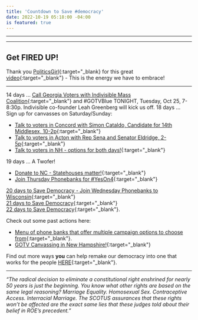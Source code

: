 ```yaml
---
title: 'Countdown to Save #democracy'
date: 2022-10-19 05:18:00 -04:00
is featured: true
---
```


---
<p id="demo">
</p>

<script>
// Set the date we're counting down to
var countDownDate = new Date("Nov 8 2022 12:00");

// Update the count down every 1 second
var x = setInterval(function() {

  // Get today's date
  var now = new Date();
    
  // Find the distance between now and the count down date
  var t = countDownDate - now;
    
  // Time calculations for days
  var days = Math.floor(t / (1000 * 60 * 60 * 24));
  var hours = Math.floor((t%(1000 * 60 * 60 * 24))/(1000 * 60 * 60)); 
  var minutes = Math.floor((t % (1000 * 60 * 60)) / (1000 * 60)); 
  var seconds = Math.floor((t % (1000 * 60)) / 1000);  

  // Output the result in an element with id="demo"
  var test1 = document.getElementById("demo");
  test1.style.font = "italic bold 30px arial,serif"; 
  //test1.style.textAlign = "center";
//test1.innerHTML = days + " days left until Nov 8, 2022!";
  test1.innerHTML = days + "d " + hours + "h " + minutes + "m " + seconds + "s left until 12p Nov 8, 2022!";
  
  
  // If the count down is over, write some text 
  if (t < 0) {
    clearInterval(x);
    document.getElementById("demo").innerHTML = "The biggest threat to our democracy is indifference.";
  }
},500);
</script>

---

## Get FIRED UP!

Thank you [PoliticsGirl](https://twitter.com/IAmPoliticsGirl){:target="_blank} for this great [video](https://twitter.com/IAmPoliticsGirl/status/1581678349599981568?s=20&t=cvWEWfMfpE0ab0nRtESYUg){:target="_blank"} - This is the energy we have to embrace!


---
14 days ... [Call Georgia Voters with Indivisible Mass Coalition](https://us02web.zoom.us/meeting/register/tZUrfumgqz8rHtQTFx7PnvlPjaS3E_2R4A97?link_id=0&can_id=5b37021dbc0c923fe37b06811eb9fbb5&source=email-calling-all-democracy-superstars&email_referrer=email_1713736&email_subject=_-14-days-to-save-democracy){:target="_blank"} and #GOTVBlue TONIGHT, Tuesday, Oct 25, 7-8:30p.  Indivisible co-founder Leah Greenberg will kick us off. 
18 days ... Sign up for canvasses on Saturday/Sunday:
* [Talk to voters in Concord with Simon Cataldo, Candidate for 14th Middlesex, 10-2p](https://www.mobilize.us/maurahealey/event/531491/){:target="_blank"}  
* [Talk to voters in Acton with Rep Sena and Senator Eldridge, 2-5p](https://saferroadsma.us/1022canvass-acton){:target="_blank"} 
* [Talk to voters in NH - options for both days!](https://www.mobilize.us/swingbluealliance/event/507393/?link_id=0&can_id=5b37021dbc0c923fe37b06811eb9fbb5&source=email-you-are-the-key-to-saving-democracy&email_referrer=email_1704918&email_subject=_-together-we-are-the-wave){:target="_blank"}   

19 days ... A Twofer! 
* [Donate to NC - Statehouses matter!](https://secure.actblue.com/donate/2022c2c?link_id=0&can_id=5b37021dbc0c923fe37b06811eb9fbb5&source=email-saving-democracy-is-easier-when-we-share-the-load&email_referrer=email_1704902&email_subject=_-you-are-the-key-to-saving-democracy&refcodeEmailReferrer=email_1704902){:target="_blank"}  
* [Join Thursday Phonebanks for #YesOn4](https://saferroadsma.com/events/){:target="_blank"}  

[20 days to Save Democracy - Join Wednesday Phonebanks to Wisconsin](https://www.mobilize.us/wisdems/event/513943/?link_id=0&can_id=5b37021dbc0c923fe37b06811eb9fbb5&source=email-i-told-5-friends-and-they-told-5-friends-and-so-on-and-so-on&email_referrer=email_1704841&email_subject=_-saving-democracy-is-easier-when-we-share-the-load){:target="_blank"}   
[21 days to Save Democracy](https://turnpurple2blue.org/2022/09/29/massachusetts-2020-ballot-questions/?link_id=0&can_id=5b37021dbc0c923fe37b06811eb9fbb5&source=email-democracy-is-endangered-by-maga-extremists-help-crush-the-coup&email_referrer=email_1704394&email_subject=_-i-told-5-friends-and-they-told-5-friends-and-so-on-and-so-on){:target="_blank"}  
[22 days to Save Democracy](https://crushthecoup.org/arizona?link_id=1&can_id=5b37021dbc0c923fe37b06811eb9fbb5&source=email-23-days-to-save-democracy&email_referrer=email_1697275&email_subject=_-democracy-is-endangered-by-maga-extremists-help-crush-the-coup){:target="_blank"}.

Check out some past actions here:
* [Menu of phone banks that offer multiple campaign options to choose from](https://www.mobilize.us/swingleft/event/439612/?link_id=1&can_id=5b37021dbc0c923fe37b06811eb9fbb5&source=email-25-days-to-save-democracy&email_referrer=email_1697215&email_subject=_-use-your-superpowers-to-save-democracy){:target="_blank"}.
* [GOTV Canvassing in New Hampshire!](https://turnpurple2blue.org/2022/09/02/canvass-nh-2/?link_id=1&can_id=5b37021dbc0c923fe37b06811eb9fbb5&source=email-27-days-to-save-democracy&email_referrer=email_1697206&email_subject=_-26-days-to-save-democracy-_){:target="_blank"}  

Find out more ways **you** can help remake our democracy into one that works for the people [HERE](https://turnpurple2blue.org/){:target="_blank"}. 

---

*“The radical decision to eliminate a constitutional right enshrined for nearly 50 years is just the beginning. You know what other rights are based on the same legal reasoning? Marriage Equality. Homosexual Sex. Contraceptive Access. Interracial Marriage. The SCOTUS assurances that these rights won’t be affected are the exact same lies that these judges told about their belief in ROE’s precedent.”*